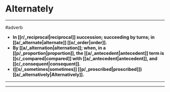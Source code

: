 # Alternately
---
#adverb
- **In [[r/_reciprocal|reciprocal]] succession; succeeding by turns; in [[a/_alternate|alternate]] [[o/_order|order]].**
- **By [[a/_alternation|alternation]]; when, in a [[p/_proportion|proportion]], the [[a/_antecedent|antecedent]] term is [[c/_compared|compared]] with [[a/_antecedent|antecedent]], and [[c/_consequent|consequent]].**
- **([[s/_sometimes|sometimes]] [[p/_proscribed|proscribed]]) [[a/_alternatively|Alternatively]].**
---
---
